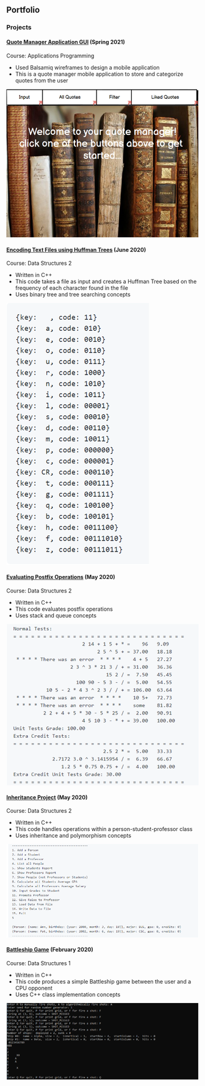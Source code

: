## Portfolio
### Projects
#### [Quote Manager Application GUI](https://github.com/Alison003/Alison003.github.io/blob/051ad343e4fb87761be62feea9ed10495e5e9f98/docs/UI%20with%20navigation.bmpr) (Spring 2021)
Course: Applications Programming 
- Used Balsamiq wireframes to design a mobile application 
- This is a quote manager mobile application to store and categorize quotes from the user

![Example Page in the Mobile Application Design](https://github.com/Alison003/Alison003.github.io/blob/1e7eeb1be80cc1a730ced63e4984bd3a74e403d8/docs/Quote%20Manager.PNG)

#### [Encoding Text Files using Huffman Trees](https://github.com/csc2431-spring2020/huffman-Alison003) (June 2020)
Course: Data Structures 2
- Written in C++
- This code takes a file as input and creates a Huffman Tree based on the frequency of each character found in the file
- Uses binary tree and tree searching concepts

![Example Output of the Huffman Tree Code](https://github.com/Alison003/Alison003.github.io/blob/432aad9ab7720c24934bce08128f537c3d537b10/docs/Huffman%20Output.PNG)

#### [Evaluating Postfix Operations](https://github.com/csc2431-spring2020/postfix-eval-Alison003) (May 2020)
Course: Data Structures 2
- Written in C++
- This code evaluates postfix operations 
- Uses stack and queue concepts

![Example Output of the Postfix Evaluation Program](https://github.com/Alison003/Alison003.github.io/blob/432aad9ab7720c24934bce08128f537c3d537b10/docs/Postfix%20Output.PNG)

#### [Inheritance Project](https://github.com/csc2431-spring2020/inheritance-Alison003) (May 2020)
Course: Data Structures 2
- Written in C++
- This code handles operations within a person-student-professor class
- Uses inheritance and polymorphism concepts 

![Example Output of the Inheritance Program](https://github.com/Alison003/Alison003.github.io/blob/432aad9ab7720c24934bce08128f537c3d537b10/docs/Inheritance%20Output.PNG)

#### [Battleship Game](https://github.com/csc2430-winter-2020/battleship-version-2-0-Alison003) (February 2020)
Course: Data Structures 1
- Written in C++
- This code produces a simple Battleship game between the user and a CPU opponent
- Uses C++ class implementation concepts

![Example Output of the Battleship Game](https://github.com/Alison003/Alison003.github.io/blob/432aad9ab7720c24934bce08128f537c3d537b10/docs/Battleship%20Output.PNG)
